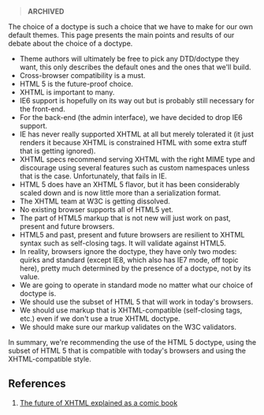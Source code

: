 > **ARCHIVED**

The choice of a doctype is such a choice that we have to make for our own default themes.
This page presents the main points and results of our debate about the choice of a doctype.

* Theme authors will ultimately be free to pick any DTD/doctype they want, this only describes the default ones and the ones that we'll build.
* Cross-browser compatibility is a must.
* HTML 5 is the future-proof choice.
* XHTML is important to many.
* IE6 support is hopefully on its way out but is probably still necessary for the front-end.
* For the back-end (the admin interface), we have decided to drop IE6 support.
* IE has never really supported XHTML at all but merely tolerated it (it just renders it because XHTML is constrained HTML with some extra stuff that is getting ignored).
* XHTML specs recommend serving XHTML with the right MIME type and discourage using several features such as custom namespaces unless that is the case. Unfortunately, that fails in IE.
* HTML 5 does have an XHTML 5 flavor, but it has been considerably scaled down and is now little more than a serialization format.
* The XHTML team at W3C is getting dissolved.
* No existing browser supports all of HTML5 yet.
* The part of HTML5 markup that is not new will just work on past, present and future browsers.
* HTML5 and past, present and future browsers are resilient to XHTML syntax such as self-closing tags. It will validate against HTML5.
* In reality, browsers ignore the doctype, they have only two modes: quirks and standard (except IE8, which also has IE7 mode, off topic here), pretty much determined by the presence of a doctype, not by its value.
* We are going to operate in standard mode no matter what our choice of doctype is.
* We should use the subset of HTML 5 that will work in today's browsers.
* We should use markup that is XHTML-compatible (self-closing tags, etc.) even if we don't use a true XHTML doctype.
* We should make sure our markup validates on the W3C validators.

In summary, we're recommending the use of the HTML 5 doctype, using the subset of HTML 5 that is compatible with today's browsers and using the XHTML-compatible style.

## References
1. [The future of XHTML explained as a comic book](http://media1.smashingmagazine.com/wp-content/uploads/images/xhtml2-html5/comic-960px.jpg)

